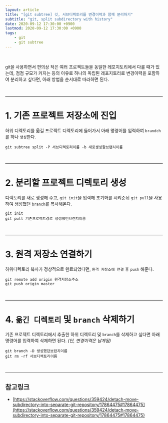```yaml
---
layout: article
title: "[git subtree] 깃, 서브디렉토리를 변경이력과 함께 분리하기"
subtitle: "git, split subdirectory with history"
date: 2020-09-12 17:30:00 +0900
lastmod: 2020-09-12 17:30:00 +0900
tags: 
    - git
    - git subtree
---
```


<br>

git을 사용하면서 편의상 작은 여러 프로젝트들을 동일한 레포지토리에서 다룰 때가 있는데, 점점 규모가 커지는 등의 이유로 하나의 독립된 레포지토리로 변경이력을 포함하여 분리하고 싶다면, 아래 방법을 순서대로 따라하면 된다.

<br>

---

# 1. 기존 프로젝트 저장소에 진입

하위 디렉토리를 옮길 프로젝트 디렉토리에 들어가서 아래 명령어를 입력하여 `brandch`를 하나 `생성`한다.

```
git subtree split -P 서브디렉토리이름 -b 새로생성할브랜치이름
```

<br>

---

# 2. 분리할 프로젝트 디렉토리 생성

디렉토리를 새로 생성해 주고, `git init`을 입력해 초기화를 시켜준뒤 `git pull`을 사용하여 생성했던 `branch`를 복사해온다.

```
git init
git pull 기존프로젝트경로 생성했던브랜치이름
```

<br>

---

# 3. 원격 저장소 연결하기

하위디렉토리 복사가 정상적으로 완료되었다면, `원격 저장소에 연결` 후 `push` 해준다.

```
git remote add origin 원격저장소주소
git push origin master
```

<br>

---

# 4. `옮긴 디렉토리` 및 `branch` 삭제하기

기존 프로젝트 디렉토리에서 추출한 하위 디렉토리 및 `branch`를 삭제하고 싶다면 아래 명령어를 입력하여 삭제하면 된다. *(단, 변경이력은 남게됨)*

```
git branch -D 생성했던브런치이름
git rm -rf 서브디렉토리이름
```

<br>

---

## 참고링크

- [https://stackoverflow.com/questions/359424/detach-move-subdirectory-into-separate-git-repository/17864475#17864475](https://stackoverflow.com/questions/359424/detach-move-subdirectory-into-separate-git-repository/17864475#17864475)

<br><br><br><br>